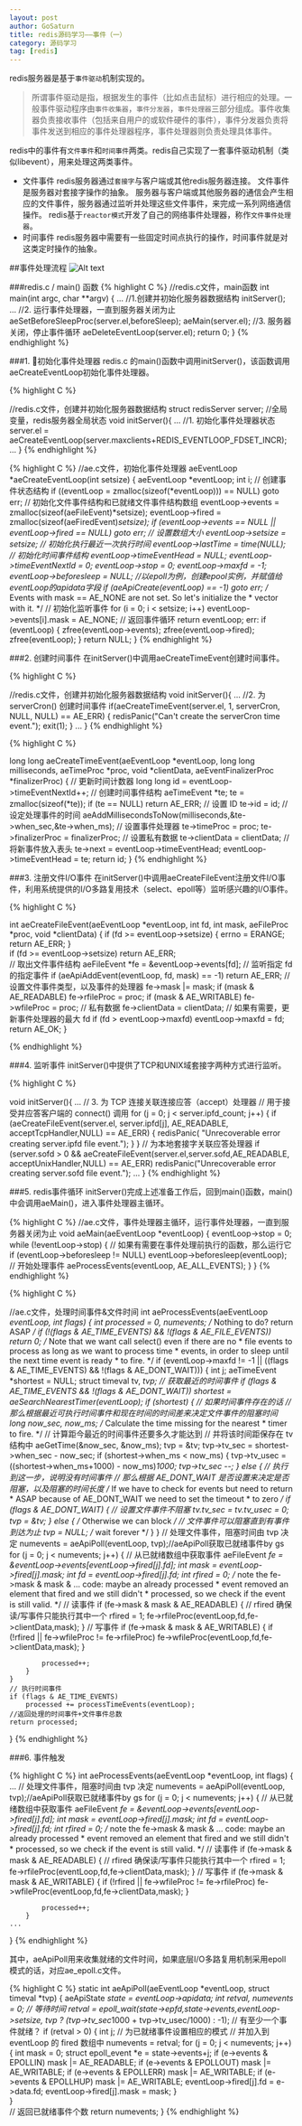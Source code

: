 ```yaml
---
layout: post
author: GoSaturn
title: redis源码学习——事件（一）
category: 源码学习
tag: [redis]
---
```


redis服务器是基于`事件驱动`机制实现的。
>所谓事件驱动是指，根据发生的事件（比如点击鼠标）进行相应的处理。一般事件驱动程序由`事件收集器`，`事件分发器`，`事件处理器`三部分组成。事件收集器负责接收事件（包括来自用户的或软件硬件的事件），事件分发器负责将事件发送到相应的事件处理器程序，事件处理器则负责处理具体事件。

redis中的事件有`文件事件`和`时间事件`两类。redis自己实现了一套事件驱动机制（类似libevent），用来处理这两类事件。

 - 文件事件
redis服务器通过`套接字`与客户端或其他redis服务器连接。
文件事件是服务器对套接字操作的抽象。
服务器与客户端或其他服务器的通信会产生相应的文件事件，服务器通过监听并处理这些文件事件，来完成一系列网络通信操作。
redis基于`reactor模式`开发了自己的网络事件处理器，称作`文件事件处理器`。
 - 时间事件
redis服务器中需要有一些固定时间点执行的操作，时间事件就是对这类定时操作的抽象。

##事件处理流程
![Alt text](/public/img/redis事件.jpg)

###redis.c / main() 函数
{% highlight C %}
//redis.c文件，main函数
int main(int argc, char **argv) {
	...
	//1.创建并初始化服务器数据结构
	initServer();
	...
	//2. 运行事件处理器，一直到服务器关闭为止
	aeSetBeforeSleepProc(server.el,beforeSleep);
    aeMain(server.el);
    //3. 服务器关闭，停止事件循环
    aeDeleteEventLoop(server.el);
    return 0;
}
{% endhighlight %}

###1. 初始化事件处理器
redis.c 的main()函数中调用initServer()，该函数调用aeCreateEventLoop初始化事件处理器。

{% highlight C %}

//redis.c文件，创建并初始化服务器数据结构
struct redisServer server; //全局变量，redis服务器全局状态
void initServer(){
	...
	//1. 初始化事件处理器状态
	server.el = aeCreateEventLoop(server.maxclients+REDIS_EVENTLOOP_FDSET_INCR);
	...
}
{% endhighlight %}


{% highlight C %}
//ae.c文件，初始化事件处理器
aeEventLoop *aeCreateEventLoop(int setsize) {
    aeEventLoop *eventLoop;
    int i;
    // 创建事件状态结构
    if ((eventLoop = zmalloc(sizeof(*eventLoop))) == NULL) goto err;
    // 初始化文件事件结构和已就绪文件事件结构数组
    eventLoop->events = zmalloc(sizeof(aeFileEvent)*setsize);
    eventLoop->fired = zmalloc(sizeof(aeFiredEvent)*setsize);
    if (eventLoop->events == NULL || eventLoop->fired == NULL) goto err;
    // 设置数组大小
    eventLoop->setsize = setsize;
    // 初始化执行最近一次执行时间
    eventLoop->lastTime = time(NULL);
    // 初始化时间事件结构
    eventLoop->timeEventHead = NULL;
    eventLoop->timeEventNextId = 0;
    eventLoop->stop = 0;
    eventLoop->maxfd = -1; 
    eventLoop->beforesleep = NULL;
    //以epoll为例，创建epool实例，并赋值给eventLoop的apidata字段
    if (aeApiCreate(eventLoop) == -1) goto err;
    /* Events with mask == AE_NONE are not set. So let's initialize the
     * vector with it. */
    // 初始化监听事件
    for (i = 0; i < setsize; i++)
        eventLoop->events[i].mask = AE_NONE;
    // 返回事件循环
    return eventLoop;
err:
    if (eventLoop) {
        zfree(eventLoop->events);
        zfree(eventLoop->fired);
        zfree(eventLoop);
    }
 return NULL;
}
{% endhighlight %}

###2. 创建时间事件
在initServer()中调用aeCreateTimeEvent创建时间事件。

{% highlight C %}

//redis.c文件，创建并初始化服务器数据结构
void initServer(){
	...
	//2. 为 serverCron() 创建时间事件
    if(aeCreateTimeEvent(server.el, 1, serverCron, NULL, NULL) == AE_ERR) {
        redisPanic("Can't create the serverCron time event.");
        exit(1);
    }
   ...
}
{% endhighlight %}

{% highlight C %}

long long aeCreateTimeEvent(aeEventLoop *eventLoop, long long milliseconds,
        aeTimeProc *proc, void *clientData,
        aeEventFinalizerProc *finalizerProc)
{
    // 更新时间计数器
    long long id = eventLoop->timeEventNextId++;
    // 创建时间事件结构
    aeTimeEvent *te;
    te = zmalloc(sizeof(*te));
    if (te == NULL) return AE_ERR;
    // 设置 ID
    te->id = id;
    // 设定处理事件的时间
    aeAddMillisecondsToNow(milliseconds,&te->when_sec,&te->when_ms);
    // 设置事件处理器
    te->timeProc = proc;
    te->finalizerProc = finalizerProc;
    // 设置私有数据
    te->clientData = clientData;
    // 将新事件放入表头
    te->next = eventLoop->timeEventHead;
    eventLoop->timeEventHead = te;
    return id;
}
{% endhighlight %}

###3. 注册文件I/O事件
在initServer()中调用aeCreateFileEvent注册文件I/O事件，利用系统提供的I/O多路复用技术（select、epoll等）监听感兴趣的I/O事件。

{% highlight C %}

int aeCreateFileEvent(aeEventLoop *eventLoop, int fd, int mask,
        aeFileProc *proc, void *clientData)
{
    if (fd >= eventLoop->setsize) {
        errno = ERANGE;
        return AE_ERR;
    }    
    if (fd >= eventLoop->setsize) return AE_ERR;    
    // 取出文件事件结构
    aeFileEvent *fe = &eventLoop->events[fd];
    // 监听指定 fd 的指定事件
    if (aeApiAddEvent(eventLoop, fd, mask) == -1)
        return AE_ERR;
    // 设置文件事件类型，以及事件的处理器
    fe->mask |= mask;
    if (mask & AE_READABLE) fe->rfileProc = proc;
    if (mask & AE_WRITABLE) fe->wfileProc = proc;
    // 私有数据
    fe->clientData = clientData;
    // 如果有需要，更新事件处理器的最大 fd
    if (fd > eventLoop->maxfd)
        eventLoop->maxfd = fd;
    return AE_OK;
}

{% endhighlight %}

###4. 监听事件
initServer()中提供了TCP和UNIX域套接字两种方式进行监听。

{% highlight C %}

void initServer(){
	...
    // 3. 为 TCP 连接关联连接应答（accept）处理器
    // 用于接受并应答客户端的 connect() 调用
    for (j = 0; j < server.ipfd_count; j++) {
        if (aeCreateFileEvent(server.el, server.ipfd[j], AE_READABLE,
            acceptTcpHandler,NULL) == AE_ERR)
            {
                redisPanic(
                    "Unrecoverable error creating server.ipfd file event.");
            }
    }
     // 为本地套接字关联应答处理器
    if (server.sofd > 0 && aeCreateFileEvent(server.el,server.sofd,AE_READABLE,
        acceptUnixHandler,NULL) == AE_ERR) redisPanic("Unrecoverable error creating server.sofd file event.");
   ...
}
{% endhighlight %}

###5. redis事件循环
initServer()完成上述准备工作后，回到main()函数，main()中会调用aeMain()，进入事件处理器主循环。

{% highlight C %}
//ae.c文件，事件处理器主循环，运行事件处理器，一直到服务器关闭为止
void aeMain(aeEventLoop *eventLoop) {
    eventLoop->stop = 0;
    while (!eventLoop->stop) {
        // 如果有需要在事件处理前执行的函数，那么运行它
        if (eventLoop->beforesleep != NULL)
            eventLoop->beforesleep(eventLoop);
        // 开始处理事件
        aeProcessEvents(eventLoop, AE_ALL_EVENTS);
    }
}
{% endhighlight %}

{% highlight C %}

//ae.c文件，处理时间事件&文件时间
int aeProcessEvents(aeEventLoop *eventLoop, int flags)
{
    int processed = 0, numevents;
    /* Nothing to do? return ASAP */
    if (!(flags & AE_TIME_EVENTS) && !(flags & AE_FILE_EVENTS)) return 0;
   /* Note that we want call select() even if there are no
     * file events to process as long as we want to process time
     * events, in order to sleep until the next time event is ready
     * to fire. */
    if (eventLoop->maxfd != -1 ||
        ((flags & AE_TIME_EVENTS) && !(flags & AE_DONT_WAIT))) {
        int j;
        aeTimeEvent *shortest = NULL;
        struct timeval tv, *tvp;
        // 获取最近的时间事件
        if (flags & AE_TIME_EVENTS && !(flags & AE_DONT_WAIT))
            shortest = aeSearchNearestTimer(eventLoop);
        if (shortest) {
            // 如果时间事件存在的话
            // 那么根据最近可执行时间事件和现在时间的时间差来决定文件事件的阻塞时间
            long now_sec, now_ms;
            /* Calculate the time missing for the nearest
             * timer to fire. */
            // 计算距今最近的时间事件还要多久才能达到
            // 并将该时间距保存在 tv 结构中
            aeGetTime(&now_sec, &now_ms);
            tvp = &tv;
            tvp->tv_sec = shortest->when_sec - now_sec;
            if (shortest->when_ms < now_ms) {
                tvp->tv_usec = ((shortest->when_ms+1000) - now_ms)*1000;
                tvp->tv_sec --;
            } else {
		    // 执行到这一步，说明没有时间事件
            // 那么根据 AE_DONT_WAIT 是否设置来决定是否阻塞，以及阻塞的时间长度
            /* If we have to check for events but need to return
             * ASAP because of AE_DONT_WAIT we need to set the timeout
             * to zero */
            if (flags & AE_DONT_WAIT) {
                // 设置文件事件不阻塞
                tv.tv_sec = tv.tv_usec = 0;
                tvp = &tv;
            } else {
                /* Otherwise we can block */
                // 文件事件可以阻塞直到有事件到达为止
                tvp = NULL; /* wait forever */
            }
        }
        // 处理文件事件，阻塞时间由 tvp 决定
        numevents = aeApiPoll(eventLoop, tvp);//aeApiPoll获取已就绪事件by gs
        for (j = 0; j < numevents; j++) {
            // 从已就绪数组中获取事件
            aeFileEvent *fe = &eventLoop->events[eventLoop->fired[j].fd];
            int mask = eventLoop->fired[j].mask;
            int fd = eventLoop->fired[j].fd;
            int rfired = 0;
           /* note the fe->mask & mask & ... code: maybe an already processed
             * event removed an element that fired and we still didn't
             * processed, so we check if the event is still valid. */
            // 读事件
            if (fe->mask & mask & AE_READABLE) {
                // rfired 确保读/写事件只能执行其中一个
                rfired = 1;
                fe->rfileProc(eventLoop,fd,fe->clientData,mask);
            }
            // 写事件
            if (fe->mask & mask & AE_WRITABLE) {
              if (!rfired || fe->wfileProc != fe->rfileProc)
                    fe->wfileProc(eventLoop,fd,fe->clientData,mask);
            }

            processed++;
        }
    }
    // 执行时间事件
    if (flags & AE_TIME_EVENTS)
        processed += processTimeEvents(eventLoop);
	//返回处理的时间事件+文件事件总数
    return processed; 
 }
{% endhighlight %}

###6. 事件触发

{% highlight C %}
int aeProcessEvents(aeEventLoop *eventLoop, int flags)
{
	...
	 // 处理文件事件，阻塞时间由 tvp 决定
        numevents = aeApiPoll(eventLoop, tvp);//aeApiPoll获取已就绪事件by gs
        for (j = 0; j < numevents; j++) {
            // 从已就绪数组中获取事件
            aeFileEvent *fe = &eventLoop->events[eventLoop->fired[j].fd];
            int mask = eventLoop->fired[j].mask;
            int fd = eventLoop->fired[j].fd;
            int rfired = 0;
           /* note the fe->mask & mask & ... code: maybe an already processed
             * event removed an element that fired and we still didn't
             * processed, so we check if the event is still valid. */
            // 读事件
            if (fe->mask & mask & AE_READABLE) {
                // rfired 确保读/写事件只能执行其中一个
                rfired = 1;
                fe->rfileProc(eventLoop,fd,fe->clientData,mask);
            }
            // 写事件
            if (fe->mask & mask & AE_WRITABLE) {
              if (!rfired || fe->wfileProc != fe->rfileProc)
                    fe->wfileProc(eventLoop,fd,fe->clientData,mask);
            }

            processed++;
        }
    ...
}
{% endhighlight %}

其中，aeApiPoll用来收集就绪的文件时间，如果底层I/O多路复用机制采用epoll模式的话，对应ae_epoll.c文件。

{% highlight C %}
static int aeApiPoll(aeEventLoop *eventLoop, struct timeval *tvp) {
    aeApiState *state = eventLoop->apidata;
    int retval, numevents = 0;
    // 等待时间
    retval = epoll_wait(state->epfd,state->events,eventLoop->setsize,
            tvp ? (tvp->tv_sec*1000 + tvp->tv_usec/1000) : -1);
    // 有至少一个事件就绪？
    if (retval > 0) {
        int j;
        // 为已就绪事件设置相应的模式
        // 并加入到 eventLoop 的 fired 数组中
        numevents = retval;
        for (j = 0; j < numevents; j++) {
            int mask = 0;
            struct epoll_event *e = state->events+j;
            if (e->events & EPOLLIN) mask |= AE_READABLE;
            if (e->events & EPOLLOUT) mask |= AE_WRITABLE;
            if (e->events & EPOLLERR) mask |= AE_WRITABLE;
            if (e->events & EPOLLHUP) mask |= AE_WRITABLE;
            eventLoop->fired[j].fd = e->data.fd;
            eventLoop->fired[j].mask = mask;
        }   
    }   
    // 返回已就绪事件个数
    return numevents;
}
{% endhighlight %}




